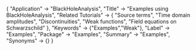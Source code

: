 {
 "Application" -> "BlackHoleAnalysis",
 "Title" -> "Examples using BlackHoleAnalysis",
 "Related Tutorials" -> {
     "Source terms",
     "Time domain amplitudes",
     "Discontinuities",
     "Weak functions",
     "Field equations on Schwarzschild"
 },
 "Keywords" -> {"Examples","Weak"},
 "Label" -> "Examples",
 "Package" -> "Examples",
 "Summary" -> "Examples",
 "Synonyms" -> {}
 }
